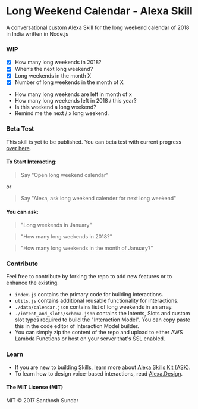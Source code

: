 # Long Weekend Calendar - Alexa Skill
A conversational custom Alexa Skill for the long weekend calendar of 2018 in India written in Node.js

### WIP 

- [x] How many long weekends in 2018?
- [x] When’s the next long weekend?
- [x] Long weekends in the month X
- [x] Number of long weekends in the month of X
- How many long weekends are left in month of x
- How many long weekends left in 2018 / this year?
- Is this weekend a long weekend?
- Remind me the next / x long weekend.

### Beta Test

This skill is yet to be published. You can beta test with current progress [over here](https://skills-store.amazon.com/deeplink/tvt/ec14b094ef07191c04ccf926232eb550d6bd0b470f9fd0191a9acf1a227ff8e1879f581ac59257b6753487e08538169a0b43ff4cb705a3f427387e8a9a5206c0c6646d403cd62a683f98ed91621dc12acdf8c437613f5c58b926f59a0a79666fa78b6d3e8060ed1671ad9383c032d2).

#### To Start Interacting:

> Say "Open long weekend calendar"

or

> Say "Alexa, ask long weekend calender for next long weekend"

#### You can ask:

> "Long weekends in January"

> "How many long weekends in 2018?"

> "How many long weekends in the month of January?"

### Contribute
Feel free to contribute by forking the repo to add new features or to enhance the existing.

- ```index.js``` contains the primary code for building interactions.
- ```utils.js``` contains additional reusable functionality for interactions.
- ```./data/calendar.json``` contains list of long weekends in an array.
- ```./intent_and_slots/schema.json``` contains the Intents, Slots and custom slot types required to build the "Interaction Model". You can copy paste this in the code editor of Interaction Model builder.
- You can simply zip the content of the repo and upload to either AWS Lambda Functions or host on your server that's SSL enabled.

### Learn

- If you are new to building Skills, learn more about [Alexa Skills Kit (ASK)](https://developer.amazon.com/alexa-skills-kit).
- To learn how to design voice-based interactions, read [Alexa.Design](https://developer.amazon.com/alexa).

#### The MIT License (MIT)
MIT © 2017 Santhosh Sundar
